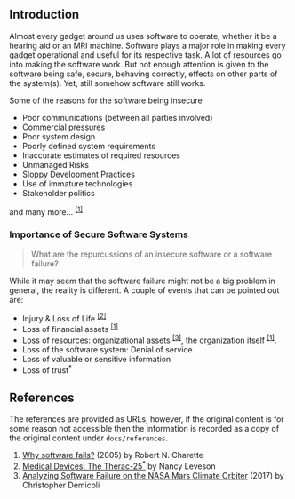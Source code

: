 ## Introduction

Almost every gadget around us uses software to operate, whether it be a hearing aid or an MRI machine. Software plays a
major role in making every gadget operational and useful for its respective task. A lot of resources go into making the
software work. But not enough attention is given to the software being safe, secure, behaving correctly, effects on
other parts of the system(s). Yet, still somehow software still works.

Some of the reasons for the software being insecure

-   Poor communications (between all parties involved)
-   Commercial pressures
-   Poor system design
-   Poorly defined system requirements
-   Inaccurate estimates of required resources
-   Unmanaged Risks
-   Sloppy Development Practices
-   Use of immature technologies
-   Stakeholder politics

and many more... <sup>[[1]](#references)</sup>

### Importance of Secure Software Systems

> What are the repurcussions of an insecure software or a software failure?

While it may seem that the software failure might not be a big problem in general, the reality is different. A couple of
events that can be pointed out are:

-   Injury & Loss of Life <sup>[[2]](#references)</sup>
-   Loss of financial assets <sup>[[1]](#references)</sup>
-   Loss of resources: organizational assets <sup>[[3]](#references)</sup>, the organization itself
    <sup>[[1]](#references)</sup>.
-   Loss of the software system: Denial of service
-   Loss of valuable or sensitive information
-   Loss of trust<sup>\*</sup>

## References

The references are provided as URLs, however, if the original content is for some reason not accessible then the
information is recorded as a copy of the original content under `docs/references`.

1. [Why software fails?](https://spectrum.ieee.org/why-software-fails) (2005) by Robert N. Charette
1. [Medical Devices: The Therac-25<sup>\*</sup>](https://www.cs.colostate.edu/~bieman/CS314/Notes/therac25.pdf) by Nancy
   Leveson
1. [Analyzing Software Failure on the NASA Mars Climate Orbiter](https://blog.cdemi.io/analyzing-software-failure-on-the-nasa-mars-climate-orbiter/)
   (2017) by Christopher Demicoli
